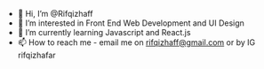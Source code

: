 - 👋 Hi, I’m @Rifqizhaff
- 👀 I’m interested in Front End Web Development and UI Design
- 🌱 I’m currently learning Javascript and React.js
- 📫 How to reach me - email me on rifqizhaff@gmail.com or by IG rifqizhafar

<!---
Rifqizhaff/Rifqizhaff is a ✨ special ✨ repository because its `README.md` (this file) appears on your GitHub profile.
You can click the Preview link to take a look at your changes.
--->
